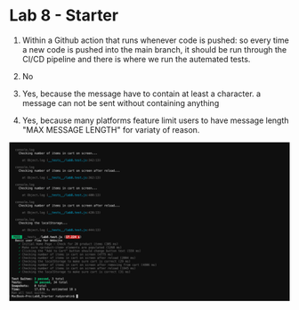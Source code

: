 # Lab 8 - Starter
1. Within a Github action that runs whenever code is pushed: so every time a new code is pushed into the main branch, it should be run through the CI/CD pipeline and there is where we run the autemated tests.

2. No

3. Yes, because the message have to contain at least a character. a message can not be sent without containing anything

4. Yes, because many platforms feature limit users to have message length "MAX MESSAGE LENGTH" for variaty of reason.

![Screen Shot of ALL TEST RESULTS](screenshot.png)

